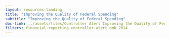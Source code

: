 ```yaml
---
layout: resources-landing 
title: "Improving the Quality of Federal Spending"
subtitle: "Improving the Quality of Federal Spending"
doc-link: ../assets/files/Controller Alert Improving the Quality of Federal Spending Transparency on USASpending.Gov_2014.08.20.pdf
filters: financial-reporting controller-alert omb 2014
---
```

